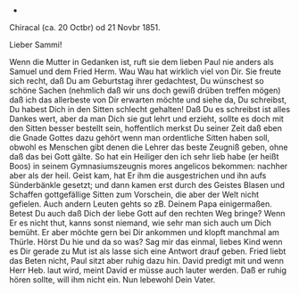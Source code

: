 +
 Chiracal (ca. 20 Octbr) od 21 Novbr 1851.

Lieber Sammi!

Wenn die Mutter in Gedanken ist, ruft sie dem lieben Paul nie anders als Samuel und dem Fried Herm. Wau Wau hat wirklich viel von Dir. Sie freute sich recht, daß Du am Geburtstag ihrer gedachtest, Du wünschest so schöne Sachen (nehmlich daß wir uns doch gewiß drüben treffen mögen) daß ich das allerbeste von Dir erwarten möchte und siehe da, Du schreibst, Du habest Dich in den Sitten schlecht gehalten! Daß Du es schreibst ist alles Dankes wert, aber da man Dich sie gut lehrt und erzieht, sollte es doch mit den Sitten besser bestellt sein, hoffentlich merkst Du seiner Zeit daß eben die Gnade Gottes dazu gehört wenn man ordentliche Sitten haben soll, obwohl es Menschen gibt denen die Lehrer das beste Zeugniß geben, ohne daß das bei Gott gälte. So hat ein Heiliger den ich sehr lieb habe (er heißt Boos) in seinem Gymnasiumszeugnis mores angelicos bekommen: nachher aber als der heil. Geist kam, hat Er ihm die ausgestrichen und ihn aufs Sünderbänkle gesetzt; und dann kamen erst durch des Geistes Blasen und Schaffen gottgefällige Sitten zum Vorschein, die aber der Welt nicht gefielen. Auch andern Leuten gehts so zB. Deinem Papa einigermaßen. Betest Du auch daß Dich der liebe Gott auf den rechten Weg bringe? Wenn Er es nicht thut, kanns sonst niemand, wie sehr man sich auch um Dich bemüht. Er aber möchte gern bei Dir ankommen und klopft manchmal am Thürle. Hörst Du hie und da so was? Sag mir das einmal, liebes Kind wenn es Dir gerade zu Mut ist als lasse sich eine Antwort drauf geben. Fried liebt das Beten nicht, Paul sitzt aber ruhig dazu hin. David predigt mit und wenn Herr Heb. laut wird, meint David er müsse auch lauter werden. Daß er ruhig hören sollte, will ihm nicht ein. Nun lebewohl
 Dein Vater.

